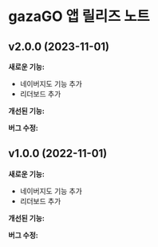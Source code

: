 # gazaGO 앱 릴리즈 노트

## v2.0.0 (2023-11-01)
**새로운 기능:**
- 네이버지도 기능 추가
- 리더보드 추가

**개선된 기능:**

**버그 수정:**  

## v1.0.0 (2022-11-01)
**새로운 기능:**
- 네이버지도 기능 추가
- 리더보드 추가

**개선된 기능:**

**버그 수정:**  
